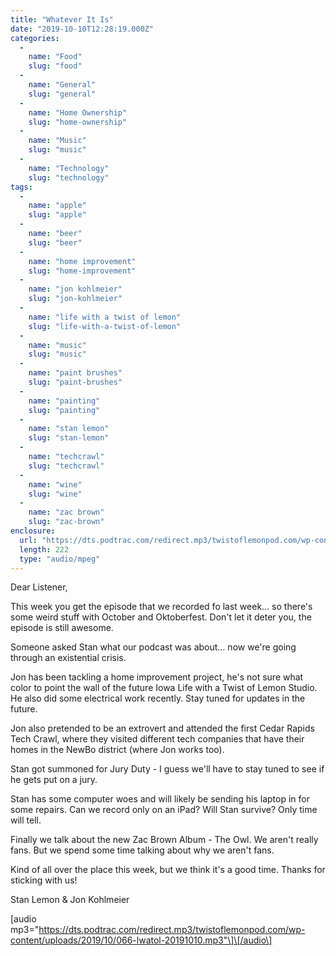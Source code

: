 ```yaml
---
title: "Whatever It Is"
date: "2019-10-10T12:28:19.000Z"
categories: 
  - 
    name: "Food"
    slug: "food"
  - 
    name: "General"
    slug: "general"
  - 
    name: "Home Ownership"
    slug: "home-ownership"
  - 
    name: "Music"
    slug: "music"
  - 
    name: "Technology"
    slug: "technology"
tags: 
  - 
    name: "apple"
    slug: "apple"
  - 
    name: "beer"
    slug: "beer"
  - 
    name: "home improvement"
    slug: "home-improvement"
  - 
    name: "jon kohlmeier"
    slug: "jon-kohlmeier"
  - 
    name: "life with a twist of lemon"
    slug: "life-with-a-twist-of-lemon"
  - 
    name: "music"
    slug: "music"
  - 
    name: "paint brushes"
    slug: "paint-brushes"
  - 
    name: "painting"
    slug: "painting"
  - 
    name: "stan lemon"
    slug: "stan-lemon"
  - 
    name: "techcrawl"
    slug: "techcrawl"
  - 
    name: "wine"
    slug: "wine"
  - 
    name: "zac brown"
    slug: "zac-brown"
enclosure: 
  url: "https://dts.podtrac.com/redirect.mp3/twistoflemonpod.com/wp-content/uploads/2019/10/066-lwatol-20191010.mp3"
  length: 222
  type: "audio/mpeg"
---
```


Dear Listener,

This week you get the episode that we recorded fo last week… so there's some weird stuff with October and Oktoberfest. Don't let it deter you, the episode is still awesome.

Someone asked Stan what our podcast was about… now we're going through an existential crisis.

Jon has been tackling a home improvement project, he's not sure what color to point the wall of the future Iowa Life with a Twist of Lemon Studio. He also did some electrical work recently. Stay tuned for updates in the future.

Jon also pretended to be an extrovert and attended the first Cedar Rapids Tech Crawl, where they visited different tech companies that have their homes in the NewBo district (where Jon works too).

Stan got summoned for Jury Duty - I guess we'll have to stay tuned to see if he gets put on a jury.

Stan has some computer woes and will likely be sending his laptop in for some repairs. Can we record only on an iPad? Will Stan survive? Only time will tell.

Finally we talk about the new Zac Brown Album - The Owl. We aren't really fans. But we spend some time talking about why we aren't fans.

Kind of all over the place this week, but we think it's a good time. Thanks for sticking with us!

Stan Lemon & Jon Kohlmeier

\[audio mp3="https://dts.podtrac.com/redirect.mp3/twistoflemonpod.com/wp-content/uploads/2019/10/066-lwatol-20191010.mp3"\]\[/audio\]
